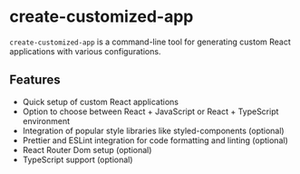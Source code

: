 # create-customized-app

`create-customized-app` is a command-line tool for generating custom React applications with various configurations.

## Features

- Quick setup of custom React applications
- Option to choose between React + JavaScript or React + TypeScript environment
- Integration of popular style libraries like styled-components (optional)
- Prettier and ESLint integration for code formatting and linting (optional)
- React Router Dom setup (optional)
- TypeScript support (optional)
